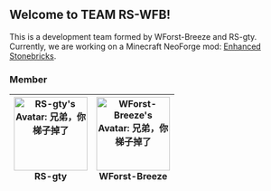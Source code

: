 ## Welcome to TEAM RS-WFB!

This is a development team formed by WForst-Breeze and RS-gty. Currently, we are working on a Minecraft NeoForge mod: [Enhanced Stonebricks](https://github.com/RS-WFB/Enhanced-Stonebricks).  

### Member
| <a href="https://github.com/RS-gty"><img align="center" src="https://avatars.githubusercontent.com/u/65963693?v=4" alt="RS-gty's Avatar: 兄弟，你梯子掉了" width="130px"/></a><br>RS-gty | <a href="https://github.com/WForst-Breeze"><img align="center" src="https://avatars.githubusercontent.com/u/110760354?v=4" alt="WForst-Breeze's Avatar: 兄弟，你梯子掉了" width="130px"/></a><br>WForst-Breeze |
| ------------- | ------------- |
